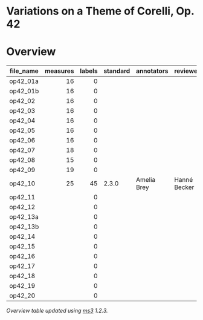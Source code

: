 # Variations on a Theme of Corelli, Op. 42

# Overview
|file_name|measures|labels|standard|annotators | reviewers  |
|---------|-------:|-----:|--------|-----------|------------|
|op42_01a |      16|     0|        |           |            |
|op42_01b |      16|     0|        |           |            |
|op42_02  |      16|     0|        |           |            |
|op42_03  |      16|     0|        |           |            |
|op42_04  |      16|     0|        |           |            |
|op42_05  |      16|     0|        |           |            |
|op42_06  |      16|     0|        |           |            |
|op42_07  |      18|     0|        |           |            |
|op42_08  |      15|     0|        |           |            |
|op42_09  |      19|     0|        |           |            |
|op42_10  |      25|    45|2.3.0   |Amelia Brey|Hanné Becker|
|op42_11  |        |     0|        |           |            |
|op42_12  |        |     0|        |           |            |
|op42_13a |        |     0|        |           |            |
|op42_13b |        |     0|        |           |            |
|op42_14  |        |     0|        |           |            |
|op42_15  |        |     0|        |           |            |
|op42_16  |        |     0|        |           |            |
|op42_17  |        |     0|        |           |            |
|op42_18  |        |     0|        |           |            |
|op42_19  |        |     0|        |           |            |
|op42_20  |        |     0|        |           |            |


*Overview table updated using [ms3](https://johentsch.github.io/ms3/) 1.2.3.*

